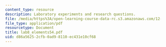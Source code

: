 ```yaml
---
content_type: resource
description: Laboratory experiments and research questions.
file: /media/https%3A/open-learning-course-data-rc.s3.amazonaws.com/12-108-structure-of-earth-materials-fall-2004/d86a56252cfb0ad98110ec431e10cf68_lab8_elements54.pdf
file_type: application/pdf
resourcetype: Document
title: lab8_elements54.pdf
uid: d86a5625-2cfb-0ad9-8110-ec431e10cf68
---
```

